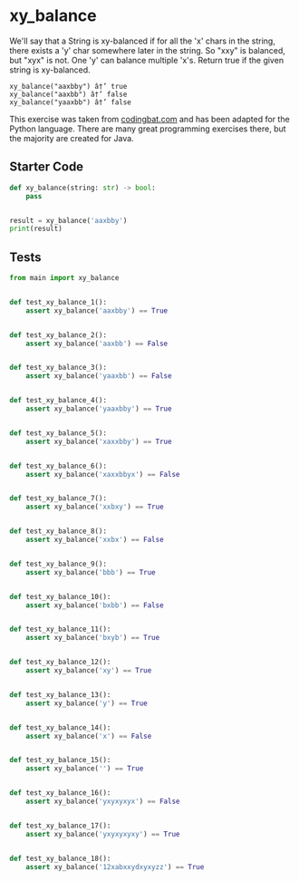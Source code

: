 # xy_balance





We'll say that a String is xy-balanced if for all the 'x' chars in the string, there exists a 'y' char somewhere later in the string. So "xxy" is balanced, but "xyx" is not. One 'y' can balance multiple 'x's. Return true if the given string is xy-balanced.

```
xy_balance("aaxbby") â†’ true
xy_balance("aaxbb") â†’ false
xy_balance("yaaxbb") â†’ false
```

This exercise was taken from [codingbat.com](https://codingbat.com/prob/p134250) and has been adapted for the Python language. There are many great programming exercises there, but the majority are created for Java.

## Starter Code
```python
def xy_balance(string: str) -> bool:
    pass


result = xy_balance('aaxbby')
print(result)
```

## Tests
```python
from main import xy_balance


def test_xy_balance_1():
    assert xy_balance('aaxbby') == True


def test_xy_balance_2():
    assert xy_balance('aaxbb') == False


def test_xy_balance_3():
    assert xy_balance('yaaxbb') == False


def test_xy_balance_4():
    assert xy_balance('yaaxbby') == True


def test_xy_balance_5():
    assert xy_balance('xaxxbby') == True


def test_xy_balance_6():
    assert xy_balance('xaxxbbyx') == False


def test_xy_balance_7():
    assert xy_balance('xxbxy') == True


def test_xy_balance_8():
    assert xy_balance('xxbx') == False


def test_xy_balance_9():
    assert xy_balance('bbb') == True


def test_xy_balance_10():
    assert xy_balance('bxbb') == False


def test_xy_balance_11():
    assert xy_balance('bxyb') == True


def test_xy_balance_12():
    assert xy_balance('xy') == True


def test_xy_balance_13():
    assert xy_balance('y') == True


def test_xy_balance_14():
    assert xy_balance('x') == False


def test_xy_balance_15():
    assert xy_balance('') == True


def test_xy_balance_16():
    assert xy_balance('yxyxyxyx') == False


def test_xy_balance_17():
    assert xy_balance('yxyxyxyxy') == True


def test_xy_balance_18():
    assert xy_balance('12xabxxydxyxyzz') == True
```
